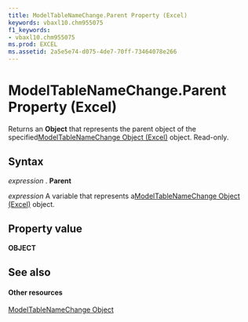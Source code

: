 ```yaml
---
title: ModelTableNameChange.Parent Property (Excel)
keywords: vbaxl10.chm955075
f1_keywords:
- vbaxl10.chm955075
ms.prod: EXCEL
ms.assetid: 2a5e5e74-d075-4de7-70ff-73464078e266
---
```



# ModelTableNameChange.Parent Property (Excel)

Returns an  **Object** that represents the parent object of the specified[ModelTableNameChange Object (Excel)](modeltablenamechange-object-excel.md) object. Read-only.


## Syntax

 _expression_ . **Parent**

 _expression_ A variable that represents a[ModelTableNameChange Object (Excel)](modeltablenamechange-object-excel.md) object.


## Property value

 **OBJECT**


## See also


#### Other resources



[ModelTableNameChange Object](modeltablenamechange-object-excel.md)

